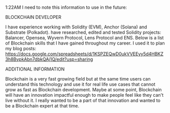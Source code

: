 1:22AM I need to note this information to use in the future:

BLOCKCHAIN DEVELOPER

I have experience working with Solidity (EVM), Anchor (Solana) and Substrate (Polkadot). have researched, edited and tested Solidity projects: Balancer, Opensea, Wyvern Protocol, Lens Protocol and ENS. Below is a list of Blockchain skills that I have gained throughout my career. I used it to plan my blog posts:
https://docs.google.com/spreadsheets/d/1KSPZEQwD0ukVVEEyy5d4HBKZ3h8BvpkAbn7dbkQAj1Q/edit?usp=sharing

ADDITIONAL INFORMATION

Blockchain is a very fast growing field but at the same time users can understand this technology and use it for real life use cases that cannot grow as fast as Blockchain development. Maybe at some point, Blockchain will have an innovation impactful enough to make people feel like they can't live without it.
I really wanted to be a part of that innovation and wanted to be a Blockchain expert at that time.
